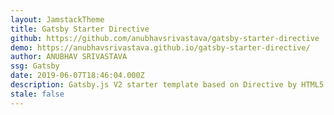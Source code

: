 ```yaml
---
layout: JamstackTheme
title: Gatsby Starter Directive
github: https://github.com/anubhavsrivastava/gatsby-starter-directive
demo: https://anubhavsrivastava.github.io/gatsby-starter-directive/
author: ANUBHAV SRIVASTAVA
ssg: Gatsby
date: 2019-06-07T18:46:04.000Z
description: Gatsby.js V2 starter template based on Directive by HTML5 UP
stale: false
---
```

